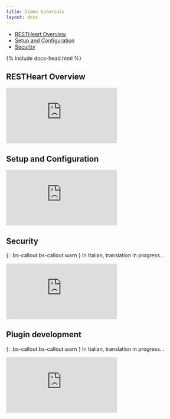 ```yaml
---
title: Video tutorials
layout: docs
---
```


<div markdown="1" class="d-none d-xl-block col-xl-2 order-last bd-toc">

-   [RESTHeart Overview](#restheart-overview)
-   [Setup and Configuration](#setup-and-configuration)
-   [Security](#security)

</div>
<div markdown="1" class="col-12 col-md-9 col-xl-8 py-md-3 bd-content">

{% include docs-head.html %}

## RESTHeart Overview

<div class="embed-responsive embed-responsive-16by9">
    <iframe src="https://www.youtube.com/embed/9KroH-RvjS0" frameborder="0" allow="accelerometer; autoplay; clipboard-write; encrypted-media; gyroscope; picture-in-picture" allowfullscreen></iframe>
</div>

## Setup and Configuration

<div class="embed-responsive embed-responsive-16by9">
    <iframe src="https://www.youtube.com/embed/dzggm7Wp2fU" frameborder="0" allow="accelerometer; autoplay; clipboard-write; encrypted-media; gyroscope; picture-in-picture" allowfullscreen></iframe>
</div>

## Security

{: .bs-callout.bs-callout.warn }
In Italian, translation in progress...

<div class="embed-responsive embed-responsive-16by9 mb-4">
    <iframe src="https://www.youtube.com/embed/MFUR4SwB8d4" frameborder="0" allow="accelerometer; autoplay; clipboard-write; encrypted-media; gyroscope; picture-in-picture" allowfullscreen></iframe>
</div>

## Plugin development

{: .bs-callout.bs-callout.warn }
In Italian, translation in progress...

<div class="embed-responsive embed-responsive-16by9 mb-4">
    <iframe src="https://www.youtube.com/embed/avRVTu0DaTw" frameborder="0" allow="accelerometer; autoplay; clipboard-write; encrypted-media; gyroscope; picture-in-picture" allowfullscreen></iframe>
</div>
